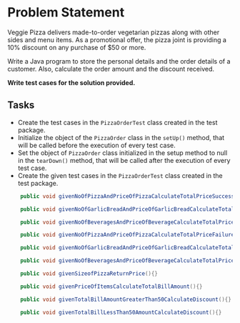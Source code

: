 # Problem Statement

Veggie Pizza delivers  made-to-order vegetarian pizzas along with other sides and menu items.   As a promotional offer, the pizza joint is providing a 10% discount on any purchase of $50 or more.​

Write a Java program to store the personal details and the order details of a customer. Also, calculate the order amount and the discount received.

**Write test cases for the solution provided.**

## Tasks

- Create the test cases in the `PizzaOrderTest` class created in the test package.
- Initialize the object of the `PizzaOrder` class in the `setUp()` method, that will be called before the execution of every test case.
- Set the object of `PizzaOrder` class initialized in the setup method to null in the `tearDown()` method, that will be called after the execution of every test case.
- Create the given test cases in the `PizzaOrderTest` class created in the test package.

```java
    public void givenNoOfPizzaAndPriceOfPizzaCalculateTotalPriceSuccess(){}

    public void givenNoOfGarlicBreadAndPriceOfGarlicBreadCalculateTotalPriceSuccess(){}

    public void givenNoOfBeveragesAndPriceOfBeverageCalculateTotalPriceSuccess(){}

    public void givenNoOfPizzaAndPriceOfPizzaCalculateTotalPriceFailure(){}

    public void givenNoOfGarlicBreadAndPriceOfGarlicBreadCalculateTotalPriceFailure(){}

    public void givenNoOfBeveragesAndPriceOfBeverageCalculateTotalPriceFailure(){}

    public void givenSizeofPizzaReturnPrice(){}

    public void givenPriceOfItemsCalculateTotalBillAmount(){}

    public void givenTotalBillAmountGreaterThan50CalculateDiscount(){}

    public void givenTotalBillLessThan50AmountCalculateDiscount(){}
```
